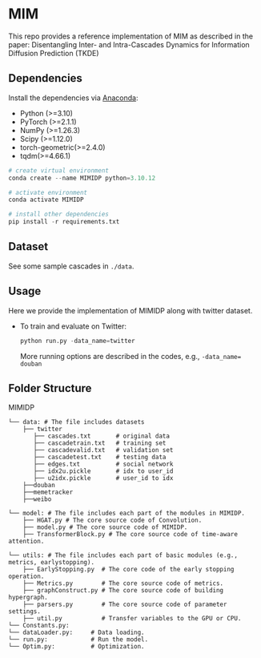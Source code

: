 # MIM

This repo provides a reference implementation of MIM as described in the paper:
Disentangling Inter- and Intra-Cascades Dynamics for Information Diffusion Prediction (TKDE)

## Dependencies

Install the dependencies via [Anaconda](https://www.anaconda.com/):

+ Python (>=3.10)
+ PyTorch (>=2.1.1)
+ NumPy (>=1.26.3)
+ Scipy (>=1.12.0)
+ torch-geometric(>=2.4.0)
+ tqdm(>=4.66.1)

```python
# create virtual environment
conda create --name MIMIDP python=3.10.12

# activate environment
conda activate MIMIDP

# install other dependencies
pip install -r requirements.txt
```

## Dataset

See some sample cascades in `./data`.

## Usage

Here we provide the implementation of MIMIDP along with twitter dataset.

+ To train and evaluate on Twitter:
  
  ```python
  python run.py -data_name=twitter
  ```
  
  More running options are described in the codes, e.g., `-data_name= douban`

## Folder Structure

MIMIDP

```
└── data: # The file includes datasets
    ├── twitter
       ├── cascades.txt       # original data
       ├── cascadetrain.txt   # training set
       ├── cascadevalid.txt   # validation set
       ├── cascadetest.txt    # testing data
       ├── edges.txt          # social network
       ├── idx2u.pickle       # idx to user_id
       ├── u2idx.pickle       # user_id to idx
    ├──douban
    ├──memetracker
    ├──weibo

└── model: # The file includes each part of the modules in MIMIDP.
    ├── HGAT.py # The core source code of Convolution.
    ├── model.py # The core source code of MIMIDP.
    ├── TransformerBlock.py # The core source code of time-aware attention.

└── utils: # The file includes each part of basic modules (e.g., metrics, earlystopping).
    ├── EarlyStopping.py  # The core code of the early stopping operation.
    ├── Metrics.py        # The core source code of metrics.
    ├── graphConstruct.py # The core source code of building hypergraph.
    ├── parsers.py        # The core source code of parameter settings.
    ├── util.py           # Transfer variables to the GPU or CPU.
└── Constants.py:    
└── dataLoader.py:     # Data loading.
└── run.py:            # Run the model.
└── Optim.py:          # Optimization.
```
